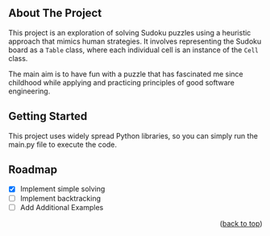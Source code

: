 ## About The Project

This project is an exploration of solving Sudoku puzzles using a heuristic approach that mimics human strategies.
It involves representing the Sudoku board as a `Table` class, where each individual cell is an instance of the `Cell` class.

The main aim is to have fun with a puzzle that has fascinated me since childhood while applying and practicing principles of good software engineering.


## Getting Started

This project uses widely spread Python libraries, so you can simply run the main.py file to execute the code.

## Roadmap

- [x] Implement simple solving
- [ ] Implement backtracking
- [ ] Add Additional Examples

<p align="right">(<a href="#readme-top">back to top</a>)</p>

